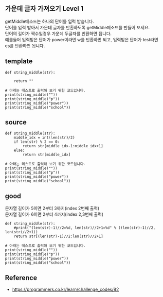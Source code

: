 ## 가운데 글자 가져오기 Level 1

getMiddle메소드는 하나의 단어를 입력 받습니다.  
단어를 입력 받아서 가운데 글자를 반환하도록 getMiddle메소드를 만들어 보세요.  
단어의 길이가 짝수일경우 가운데 두글자를 반환하면 됩니다.  
예를들어 입력받은 단어가 power이라면 w를 반환하면 되고, 입력받은 단어가 test라면 es를 반환하면 됩니다.  

## template
```
def string_middle(str):

    return ""

# 아래는 테스트로 출력해 보기 위한 코드입니다.
print(string_middle(""))
print(string_middle("p"))
print(string_middle("power"))
print(string_middle("school"))
```

## source
```
def string_middle(str):
    middle_idx = int(len(str)/2)
    if len(str) % 2 == 0:
        return str[middle_idx-1:middle_idx+1]
    else:
        return str[middle_idx]

# 아래는 테스트로 출력해 보기 위한 코드입니다.
print(string_middle(""))
print(string_middle("p"))
print(string_middle("power"))
print(string_middle("school"))
```

## good
문자열 길이가 5이면 2부터 3까지(index 2번째 출력)  
문자열 길이가 6이면 2부터 4까지(index 2,3번째 출력)  
```
def string_middle(str):
    #print("(len(str)-1)//2=%d, len(str)//2+1=%d" % ((len(str)-1)//2, len(str)//2+1))
    return str[(len(str)-1)//2:len(str)//2+1]

# 아래는 테스트로 출력해 보기 위한 코드입니다.
print(string_middle(""))
print(string_middle("p"))
print(string_middle("power"))
print(string_middle("school"))
```

## Reference
* https://programmers.co.kr/learn/challenge_codes/82
